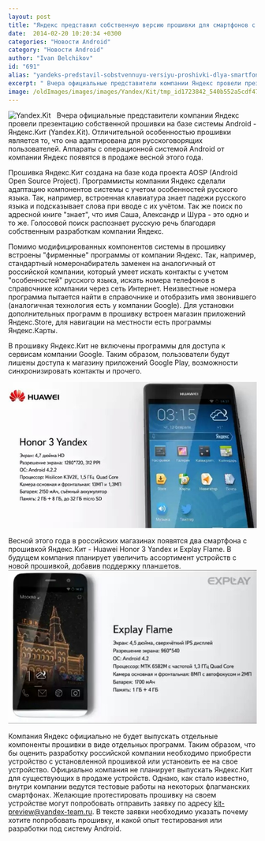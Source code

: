 ```yaml
---
layout: post
title: "Яндекс представил собственную версию прошивки для смартфонов с системой Android   Яндекс.Кит  (Yandex.Kit)"
date:  2014-02-20 10:20:34 +0300
categories: "Новости Android"
category: "Новости Android"
author: "Ivan Belchikov"
id: "691"
alias: "yandeks-predstavil-sobstvennuyu-versiyu-proshivki-dlya-smartfonov-s-sistemoj-android-yandeks-kit-yandex-kit"
excerpt: " Вчера официальные представители компании Яндекс провели презентацию собственной прошивки на базе системы Android - Яндекс.Кит (Yandex.Kit). Отличительной особенностью прошивки является то, что она адаптирована для русскоговорящих пользователей. Аппараты с операционной системой Android от компании Яндекс появятся в продаже весной этого года."
image: /oldImages/images/images/Yandex/Kit/tmp_id1723842_540b552a5cdf47d73cc884bf4ae6c1d5989917045.png
---
```

<img  src="/oldImages/images/images/Yandex/Kit/tmp_id1723842_540b552a5cdf47d73cc884bf4ae6c1d5989917045.png" alt="Yandex.Kit" />
 
Вчера официальные представители компании Яндекс провели презентацию собственной прошивки на базе системы Android - Яндекс.Кит (Yandex.Kit). Отличительной особенностью прошивки является то, что она адаптирована для русскоговорящих пользователей. Аппараты с операционной системой Android от компании Яндекс появятся в продаже весной этого года.


Прошивка Яндекс.Кит создана на базе кода проекта AOSP (Android Open Source Project). Программисты компании Яндекс сделали адаптацию компонентов системы с учетом особенностей русского языка. Так, например, встроенная клавиатура знает падежи русского языка и подсказывает слова при вводе с их учётом. Так же поиск по адресной книге "знает", что имя Саша, Александр и Шура - это одно и то же. Голосовой поиск распознает русскую речь благодаря собственным разработкам компании Яндекс.

Помимо модифицированных компонентов системы в прошивку встроены "фирменные" программы от компании Яндекс. Так, например, стандартный номеронабиратель заменен на аналогичный от российской компании, который умеет искать контакты с учетом "особенностей" русского языка, искать номера телефонов в справочнике компании через сеть Интернет. Неизвестные номера программа пытается найти в справочнике и отобразить имя звонившего (аналогичная технология есть у компании Google). Для установки дополнительных программ в прошивку встроен магазин приложений Яндекс.Store, для навигации на местности есть программы Яндекс.Карты.

В прошивку Яндекс.Кит не включены программы для доступа к сервисам компании Google. Таким образом, пользователи будут лишены доступа к магазину приложений Google Play, возможности синхронизировать контакты и прочего.

<img  src="/oldImages/images/images/Yandex/Kit/tmp_yandex1902-22-1248941819.jpg" alt="Huawei Honor 3" />

Весной этого года в российских магазинах появятся два смартфона с прошивкой Яндекс.Кит - Huawei Honor 3 Yandex и Explay Flame. В будущем компания планирует увеличить ассортимент устройств с новой прошивкой, добавив поддержку планшетов.<img  src="/oldImages/images/images/Yandex/Kit/tmp_IMG_20140220_143911-573588912.jpg" alt="Explay Flame" />

Компания Яндекс официально не будет выпускать отдельные компоненты прошивки в виде отдельных программ. Таким образом, что бы оценить разработку российской компании необходимо приобрести устройство с установленной прошивкой или установить ее на свое устройство. Официально компания не планирует выпускать Яндекс.Кит для существующих в продаже устройств. Однако, как стало известно, внутри компании ведутся тестовые работы на некоторых флагманских смартфонах. Желающие протестировать прошивку на своем устройстве могут попробовать отправить заявку по адресу kit-preview@yandex-team.ru. В тексте заявки необходимо указать почему хотите попробовать прошивку, и какой опыт тестирования или разработки под систему Android.
